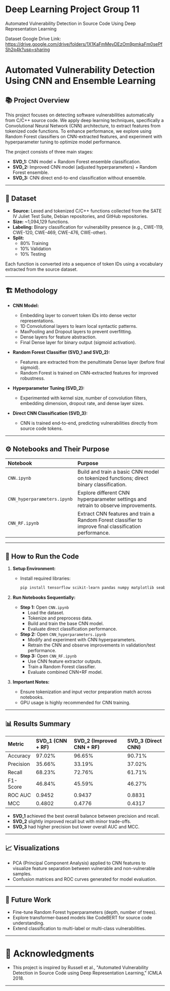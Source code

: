 # Deep Learning Project Group 11
Automated Vulnerability Detection in Source Code Using Deep Representation Learning

Dataset Google Drive Link: https://drive.google.com/drive/folders/1X1KaFmMeyDEzOm9pmkaFm0sePfSh2p4k?usp=sharing


# Automated Vulnerability Detection Using CNN and Ensemble Learning

## 📚 Project Overview
This project focuses on detecting software vulnerabilities automatically from C/C++ source code. We apply deep learning techniques, specifically a Convolutional Neural Network (CNN) architecture, to extract features from tokenized code functions. To enhance performance, we explore using Random Forest classifiers on CNN-extracted features, and experiment with hyperparameter tuning to optimize model performance.

The project consists of three main stages:
- **SVD_1:** CNN model + Random Forest ensemble classification.
- **SVD_2:** Improved CNN model (adjusted hyperparameters) + Random Forest ensemble.
- **SVD_3:** CNN direct end-to-end classification without ensemble.

---

## 📁 Dataset
- **Source:** Lexed and tokenized C/C++ functions collected from the SATE IV Juliet Test Suite, Debian repositories, and GitHub repositories.
- **Size:** ~1,094,129 functions.
- **Labeling:** Binary classification for vulnerability presence (e.g., CWE-119, CWE-120, CWE-469, CWE-476, CWE-other).
- **Split:** 
  - 80% Training
  - 10% Validation
  - 10% Testing

Each function is converted into a sequence of token IDs using a vocabulary extracted from the source dataset.

---

## 🏗️ Methodology

- **CNN Model:**
  - Embedding layer to convert token IDs into dense vector representations.
  - 1D Convolutional layers to learn local syntactic patterns.
  - MaxPooling and Dropout layers to prevent overfitting.
  - Dense layers for feature abstraction.
  - Final Dense layer for binary output (sigmoid activation).

- **Random Forest Classifier (SVD_1 and SVD_2):**
  - Features are extracted from the penultimate Dense layer (before final sigmoid).
  - Random Forest is trained on CNN-extracted features for improved robustness.

- **Hyperparameter Tuning (SVD_2):**
  - Experimented with kernel size, number of convolution filters, embedding dimension, dropout rate, and dense layer sizes.

- **Direct CNN Classification (SVD_3):**
  - CNN is trained end-to-end, predicting vulnerabilities directly from source code tokens.

---

## ⚙️ Notebooks and Their Purpose

| Notebook | Purpose |
|:--|:--|
| `CNN.ipynb` | Build and train a basic CNN model on tokenized functions; direct binary classification. |
| `CNN_hyperparameters.ipynb` | Explore different CNN hyperparameter settings and retrain to observe improvements. |
| `CNN_RF.ipynb` | Extract CNN features and train a Random Forest classifier to improve final classification performance. |

---

## 🚀 How to Run the Code

1. **Setup Environment:**
   - Install required libraries:
     ```bash
     pip install tensorflow scikit-learn pandas numpy matplotlib seaborn
     ```

2. **Run Notebooks Sequentially:**
   - **Step 1:** Open `CNN.ipynb`
     - Load the dataset.
     - Tokenize and preprocess data.
     - Build and train the base CNN model.
     - Evaluate direct classification performance.
   - **Step 2:** Open `CNN_hyperparameters.ipynb`
     - Modify and experiment with CNN hyperparameters.
     - Retrain the CNN and observe improvements in validation/test performance.
   - **Step 3:** Open `CNN_RF.ipynb`
     - Use CNN feature extractor outputs.
     - Train a Random Forest classifier.
     - Evaluate combined CNN+RF model.

3. **Important Notes:**
   - Ensure tokenization and input vector preparation match across notebooks.
   - GPU usage is highly recommended for CNN training.

---

## 📊 Results Summary

| Metric | SVD_1 (CNN + RF) | SVD_2 (Improved CNN + RF) | SVD_3 (Direct CNN) |
|:--|:--|:--|:--|
| Accuracy | 97.02% | 96.65% | 90.71% |
| Precision | 35.66% | 33.19% | 37.02% |
| Recall | 68.23% | 72.76% | 61.71% |
| F1-Score | 46.84% | 45.59% | 46.27% |
| ROC AUC | 0.9452 | 0.9437 | 0.8831 |
| MCC | 0.4802 | 0.4776 | 0.4317 |

- **SVD_1** achieved the best overall balance between precision and recall.
- **SVD_2** slightly improved recall but with minor trade-offs.
- **SVD_3** had higher precision but lower overall AUC and MCC.

---

## 📈 Visualizations
- PCA (Principal Component Analysis) applied to CNN features to visualize feature separation between vulnerable and non-vulnerable samples.
- Confusion matrices and ROC curves generated for model evaluation.

---

## 🧠 Future Work
- Fine-tune Random Forest hyperparameters (depth, number of trees).
- Explore transformer-based models like CodeBERT for source code understanding.
- Extend classification to multi-label or multi-class vulnerabilities.

---

# 🙌 Acknowledgments
- This project is inspired by Russell et al., "Automated Vulnerability Detection in Source Code using Deep Representation Learning," ICMLA 2018.

---
